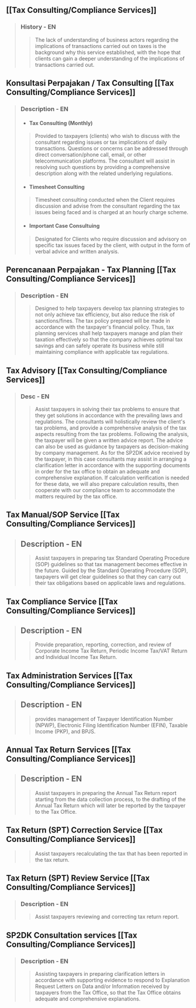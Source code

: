 ## [[Tax Consulting/Compliance Services]]
> ### History - EN
>> The lack of understanding of business actors regarding the implications of transactions carried out on taxes is the background why this service established, with the hope that clients can gain a deeper understanding of the implications of transactions carried out.

## Konsultasi Perpajakan / Tax Consulting [[Tax Consulting/Compliance Services]]
> ### Description - EN
> - #### Tax Consulting (Monthly)
>> Provided to taxpayers (clients) who wish to discuss with the consultant regarding issues or tax implications of daily transactions. Questions or concerns can be addressed through direct conversation/phone call, email, or other telecommunication platforms. The consultant will assist in resolving such questions by providing a comprehensive description along with the related underlying regulations. 
> - #### Timesheet Consulting
>> Timesheet consulting conducted when the Client requires discussion and advise from the consultant regarding the tax issues being faced and is charged at an hourly charge scheme. 
> - #### Important Case Consultuing
>> Designated for Clients who require discussion and advisory on specific tax issues faced by the client, with output in the form of verbal advice and written analysis.

## Perencanaan Perpajakan - Tax Planning [[Tax Consulting/Compliance Services]]
> ### Description - EN
>> Designed to help taxpayers develop tax planning strategies to not only achieve tax efficiency, but also reduce the risk of sanctions/fines. The tax policy prepared will be made in accordance with the taxpayer's financial policy. Thus, tax planning services shall help taxpayers manage and plan their taxation effectively so that the company achieves optimal tax savings and can safely operate its business while still maintaining compliance with applicable tax regulations. 

## Tax Advisory [[Tax Consulting/Compliance Services]]
> ### Desc - EN
>> Assist taxpayers in solving their tax problems to ensure that they get solutions in accordance with the prevailing laws and regulations.
>> The consultants will holistically review the client's tax problems, and provide a comprehensive analysis of the tax aspects resulting from the tax problems. Following the analysis, the taxpayer will be given a written advice report.
>> The advice can also be used as guidance by taxpayers as decision-making by company management.
>> As for the SP2DK advice received by the taxpayer, in this case consultants may assist in arranging a clarification letter in accordance with the supporting documents in order for the tax office to obtain an adequate and comprehensive explanation. If calculation verification is needed for these data, we will also prepare calculation results, then cooperate with our compliance team to accommodate the matters required by the tax office.

## Tax Manual/SOP Service [[Tax Consulting/Compliance Services]]
> ## Description - EN
>> Assist taxpayers in preparing tax Standard Operating Procedure (SOP) guidelines so that tax management becomes effective in the future. Guided by the Standard Operating Procedure (SOP), taxpayers will get clear guidelines so that they can carry out their tax obligations based on applicable laws and regulations.

## Tax Compliance Service [[Tax Consulting/Compliance Services]]
> ## Description - EN
>> Provide preparation, reporting, correction, and review of Corporate Income Tax Return, Periodic Income Tax/VAT Return and Individual Income Tax Return.

## Tax Administration Services [[Tax Consulting/Compliance Services]]
> ## Description - EN
>> provides management of Taxpayer Identification Number (NPWP), Electronic Filing Identification Number (EFIN), Taxable Income (PKP), and BPJS.

## Annual Tax Return Services [[Tax Consulting/Compliance Services]]
> ## Description - EN
>> Assist taxpayers in preparing the Annual Tax Return report starting from the data collection process, to the drafting of the Annual Tax Return which will later be reported by the taxpayer to the Tax Office.

## Tax Return (SPT) Correction Service [[Tax Consulting/Compliance Services]]
>> Assist taxpayers recalculating the tax that has been reported in the tax return.

## Tax Return (SPT) Review Service [[Tax Consulting/Compliance Services]]
> ### Description - EN
>> Assist taxpayers reviewing and correcting tax return report.

## SP2DK Consultation services [[Tax Consulting/Compliance Services]]
> ### Description - EN
>> Assisting taxpayers in preparing clarification letters in accordance with supporting evidence to respond to Explanation Request Letters on Data and/or Information received by taxpayers from the Tax Office, so that the Tax Office obtains adequate and comprehensive explanations.